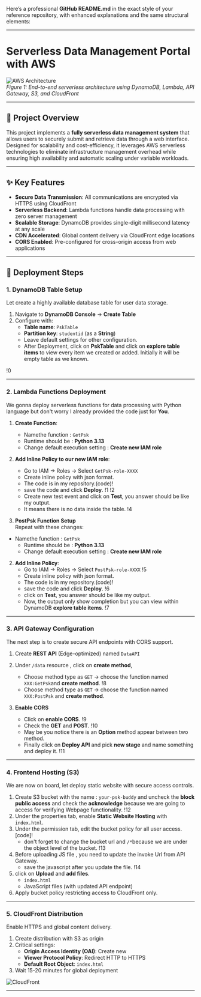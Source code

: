 Here’s a professional **GitHub README.md** in the exact style of your reference repository, with enhanced explanations and the same structural elements:

---

# **Serverless Data Management Portal with AWS**  
![AWS Architecture](assets/architecture.png)  
*Figure 1: End-to-end serverless architecture using DynamoDB, Lambda, API Gateway, S3, and CloudFront*

---


## 🌟 **Project Overview**  
This project implements a **fully serverless data management system** that allows users to securely submit and retrieve data through a web interface. Designed for scalability and cost-efficiency, it leverages AWS serverless technologies to eliminate infrastructure management overhead while ensuring high availability and automatic scaling under variable workloads.  

---

## ✨ **Key Features**  
- **Secure Data Transmission**: All communications are encrypted via HTTPS using CloudFront  
- **Serverless Backend**: Lambda functions handle data processing with zero server management  
- **Scalable Storage**: DynamoDB provides single-digit millisecond latency at any scale  
- **CDN Accelerated**: Global content delivery via CloudFront edge locations  
- **CORS Enabled**: Pre-configured for cross-origin access from web applications  

---

## 🚀 **Deployment Steps**  

### **1. DynamoDB Table Setup**  
Let create a highly available database table for user data storage.  
1. Navigate to **DynamoDB Console** → **Create Table**  
2. Configure with:  
   - **Table name**: `PskTable`  
   - **Partition key**: `studentid` (as a **String**)
   - Leave default settings for other configuration.
   - After Deployment, click on **PskTable** and click on **explore table items** to view every item we created or added. Initially it will be empty table as we known.

!0 

---

### **2. Lambda Functions Deployment**  
We gonna deploy serverless functions for data processing with Python language but don't worry I already provided the code just for **You**.  
  
1. **Create Function**:  
   - Namethe function : `GetPsk` 
   - Runtime should be : **Python 3.13**    
   - Change default execution setting : **Create new IAM role** 

2. **Add Inline Policy to our new IAM role**:  
   - Go to IAM → Roles → Select `GetPsk-role-XXXX`  
   - Create inline policy with json format.
   - The code is in my repository.(code)!
   - save the code and click **Deploy**.
!1
!2  
   - Create new test event and click on **Test**, you answer should be like my output.
   - It means there is no data inside the table.
!4

3. **PostPsk Function Setup**  
Repeat with these changes:  
 - Namethe function : `GetPsk` 
   - Runtime should be : **Python 3.13**    
   - Change default execution setting : **Create new IAM role** 

2. **Add Inline Policy**:  
   - Go to IAM → Roles → Select `PostPsk-role-XXXX`
!5
   - Create inline policy with json format.
   - The code is in my repository.(code)!
   - save the code and click **Deploy**.
!6
   - click on **Test**, you answer should be like my output.
   - Now, the output only show completion but you can view within DynamoDB **explore table items**.
!7

---

### **3. API Gateway Configuration**  
The next step is to create secure API endpoints with CORS support.  
1. Create **REST API** (Edge-optimized) named `DataAPI`  
2. Under `/data` resource , click on **create method**,  
   - Choose method type as `GET` → choose the function named `XXX:GetPsk`and **create method**.
!8 
   - Choose method type as `GET` → choose the function named `XXX:PostPsk` and **create method**.

3. **Enable CORS**
   - Click on **enable CORS**.
!9
   - Check the **GET** and **POST**.
!10
   - May be you notice there is an **Option** method appear between two method.
   - Finally click on **Deploy API** and pick **new stage** and name something and deploy it. 
!11

---

### **4. Frontend Hosting (S3)**  
We are now on board, let deploy static website with secure access controls.  
1. Create S3 bucket with the name : `your-psk-buddy` and uncheck the **block public access** and check the **acknowledge** because we are going to access for verifying Webpage functionality.
!12 
3. Under the properties tab, enable **Static Website Hosting** with `index.html`.
4. Under the permission tab, edit the bucket policy for all user access.[code]!
   - don't forget to change the bucket url and `/*`because we are under the object level of the bucket.
!13
5. Before uploading JS file , you need to update the invoke Url from API Gateway.
   - save the javascript after you update the file.
!14
7. click on **Upload** and **add files**.
   - `index.html`  
   - JavaScript files (with updated API endpoint)  
8. Apply bucket policy restricting access to CloudFront only.  

---

### **5. CloudFront Distribution**  
Enable HTTPS and global content delivery.  
1. Create distribution with S3 as origin  
2. Critical settings:  
   - **Origin Access Identity (OAI)**: Create new  
   - **Viewer Protocol Policy**: Redirect HTTP to HTTPS  
   - **Default Root Object**: `index.html`  
3. Wait 15-20 minutes for global deployment  

![CloudFront](assets/cloudfront-distro.png)  

---
